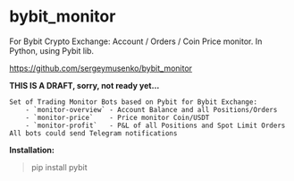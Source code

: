 # bybit_monitor

For Bybit Crypto Exchange: Account / Orders / Coin Price monitor. In Python, using Pybit lib.

https://github.com/sergeymusenko/bybit_monitor

**THIS IS A DRAFT, sorry, not ready yet...**

```
Set of Trading Monitor Bots based on Pybit for Bybit Exchange:
	- `monitor-overview` - Account Balance and all Positions/Orders
	- `monitor-price`    - Price monitor Coin/USDT
	- `monitor-profit`   - P&L of all Positions and Spot Limit Orders
All bots could send Telegram notifications
```

**Installation:**
> pip install pybit
